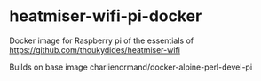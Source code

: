 # heatmiser-wifi-pi-docker
Docker image for Raspberry pi of the essentials of https://github.com/thoukydides/heatmiser-wifi

Builds on base image charlienormand/docker-alpine-perl-devel-pi
